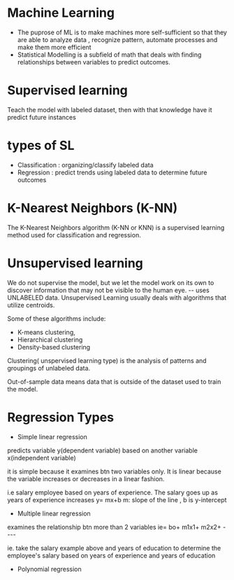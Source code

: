 
# Machine Learning 

- The puprose of ML is to make machines more self-sufficient so that they are able to analyze data , recognize pattern, automate processes and make them more efficient 
- Statistical Modelling is a subfield of math that deals with finding relationships between
variables to predict outcomes.

# Supervised learning

Teach the model with labeled dataset, then with that knowledge have it predict future instances

#  types of SL

- Classification : organizing/classify labeled data
- Regression : predict trends using labeled data to determine future outcomes
#   K-Nearest Neighbors (K-NN)
The K-Nearest Neighbors algorithm (K-NN or KNN) is a supervised learning method used for classification and regression.
  
# Unsupervised learning

We do not supervise the model, but we let the model work on its own to discover information that may not be visible to the human eye.  -- uses UNLABELED data.
Unsupervised Learning usually deals with algorithms that utilize centroids.


Some of these algorithms include:
-  K-means clustering,
-  Hierarchical clustering
- Density-based clustering

Clustering( unspervised learning type) is the analysis of patterns and groupings of unlabeled data.

Out-of-sample data means data that is outside of the dataset used to train the model.


# Regression Types

- Simple linear regression 

predicts variable y(dependent variable) based on another variable x(independent variable)

it is  simple because it examines  btn two variables only. It is linear because the variable increases or decreases in a linear fashion.

i.e salary employee  based on  years of experience. The salary goes up as years of experience increases 
  y= mx+b        m: slope of the line , b is y-intercept
  
  - Multiple linear regression 
  
  examines the relationship btn more than 2 variables ie=  bo+ m1x1+ m2x2+ ----
  
  ie. take the salary example above and years of education to determine the employee's salary based on years of experience and years of education
  
  - Polynomial regression
  
  
  
  
  
  

